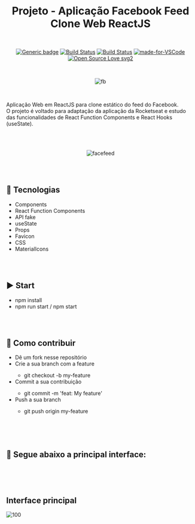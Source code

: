 <div align="center">

# Projeto - Aplicação Facebook Feed Clone Web ReactJS

</div>

<br>

<div align="center">

[![Generic badge](https://img.shields.io/badge/Made%20by-Renan%20Borba-purple.svg)](https://shields.io/) [![Build Status](https://img.shields.io/github/stars/RenanBorba/react-web-facebook-feed.svg)](https://github.com/RenanBorba/react-web-facebook-feed) [![Build Status](https://img.shields.io/github/forks/RenanBorba/react-web-facebook-feed.svg)](https://github.com/RenanBorba/react-web-facebook-feed) [![made-for-VSCode](https://img.shields.io/badge/Made%20for-VSCode-1f425f.svg)](https://code.visualstudio.com/) [![Open Source Love svg2](https://badges.frapsoft.com/os/v2/open-source.svg?v=103)](https://github.com/ellerbrock/open-source-badges/)

<br>

![fb](https://user-images.githubusercontent.com/48495838/84807664-f61dc200-afdd-11ea-8d8a-f98ec1bc7366.png)

</div>

<br>

Aplicação Web em ReactJS para clone estático do feed do Facebook.<br>
O projeto é voltado para adaptação da aplicação da Rocketseat e estudo das funcionalidades de React Function Components e React Hooks (useState).

<br><br>

<div align="center">
  
![facefeed](https://user-images.githubusercontent.com/48495838/84701933-39b7f380-af2c-11ea-869e-b17dc12fa104.png)

</div>

<br><br>

## :rocket: Tecnologias
<ul>
  <li>Components</li>
  <li>React Function Components</li>
  <li>API fake</li>
  <li>useState</li>
  <li>Props</li>
  <li>Favicon</li>
  <li>CSS</li>
  <li>MaterialIcons</li>
</ul>

<br><br>

## :arrow_forward: Start
<ul>
  <li>npm install</li>
  <li>npm run start / npm start</li>
</ul>

<br><br>

## :punch: Como contribuir
<ul>
  <li>Dê um fork nesse repositório</li>
  <li>Crie a sua branch com a feature</li>
    <ul>
      <li>git checkout -b my-feature</li>
    </ul>
  <li>Commit a sua contribuição</li>
    <ul>
      <li>git commit -m 'feat: My feature'</li>
    </ul>
  <li>Push a sua branch</li>
    <ul>
      <li>git push origin my-feature</li>
    </ul>
</ul>

<br><br>
<br>

## :mega: Segue abaixo a principal interface:

<br><br><br>

## Interface principal

![100](https://user-images.githubusercontent.com/48495838/84312343-29260880-ab3b-11ea-81eb-006bd0bb1b16.png)
